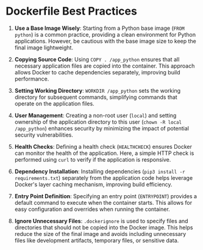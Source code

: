 # Dockerfile Best Practices

1. **Use a Base Image Wisely**: Starting from a Python base image (`FROM python`) is a common practice, providing a clean environment for Python applications. However, be cautious with the base image size to keep the final image lightweight.

2. **Copying Source Code**: Using `COPY . /app_python` ensures that all necessary application files are copied into the container. This approach allows Docker to cache dependencies separately, improving build performance.

3. **Setting Working Directory**: `WORKDIR /app_python` sets the working directory for subsequent commands, simplifying commands that operate on the application files.

4. **User Management**: Creating a non-root user (`local`) and setting ownership of the application directory to this user (`chown -R local /app_python`) enhances security by minimizing the impact of potential security vulnerabilities.

5. **Health Checks**: Defining a health check (`HEALTHCHECK`) ensures Docker can monitor the health of the application. Here, a simple HTTP check is performed using `curl` to verify if the application is responsive.

6. **Dependency Installation**: Installing dependencies (`pip3 install -r requirements.txt`) separately from the application code helps leverage Docker's layer caching mechanism, improving build efficiency.

7. **Entry Point Definition**: Specifying an entry point (`ENTRYPOINT`) provides a default command to execute when the container starts. This allows for easy configuration and overrides when running the container.

8. **Ignore Unnecessary Files**: `.dockerignore` is used to specify files and directories that should not be copied into the Docker image. This helps reduce the size of the final image and avoids including unnecessary files like development artifacts, temporary files, or sensitive data.
